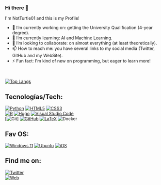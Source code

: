 ### Hi there 👋

I'm NotTurtle01 and this is my Profile!
<!--
**NotTurtle01/NotTurtle01** is a ✨ _special_ ✨ repository because its `README.md` (this file) appears on your GitHub profile.

Here are some ideas to get you started: -->

- 🔭 I’m currently working on: getting the University Qualification (4-year degree).
- 🌱 I’m currently learning: AI and Machine Learning.
- 👯 I’m looking to collaborate: on almost everything (at least theoretically).
- 📫 How to reach me: you have several links to my social media (Twitter, GitHub and my WebSite).
- ⚡ Fun fact: I'm kind of new on programming, but eager to learn more!

<br>

[![Top Langs](https://github-readme-stats.vercel.app/api/top-langs/?username=NotTurtle01&layout=compact&theme=vision-friendly-dark)](https://github.com/anuraghazra/github-readme-stats)

## Tecnologías/Tech:
[![Python](https://img.shields.io/badge/python-3670A0?style=for-the-badge&logo=python&logoColor=ffdd54)]()
[![HTML5](https://img.shields.io/badge/html5-%23E34F26.svg?style=for-the-badge&logo=html5&logoColor=white)]()
[![CSS3](https://img.shields.io/badge/css3-%231572B6.svg?style=for-the-badge&logo=css3&logoColor=white)]()
<br>
[![R](https://img.shields.io/badge/r-%23276DC3.svg?style=for-the-badge&logo=r&logoColor=white)]()
[![Hugo](https://img.shields.io/badge/Hugo-black.svg?style=for-the-badge&logo=Hugo)]()
[![Visual Studio Code](https://img.shields.io/badge/Visual%20Studio%20Code-0078d7.svg?style=for-the-badge&logo=visual-studio-code&logoColor=white)]()
<br>
[![Git](https://img.shields.io/badge/git-%23F05033.svg?style=for-the-badge&logo=git&logoColor=white)]
[![GitHub](https://img.shields.io/badge/github-%23121011.svg?style=for-the-badge&logo=github&logoColor=white)]()
[![LaTeX](https://img.shields.io/badge/latex-%23008080.svg?style=for-the-badge&logo=latex&logoColor=white)]()
![Docker](https://img.shields.io/badge/docker-%230db7ed.svg?style=for-the-badge&logo=docker&logoColor=white)


## Fav OS:
[![Windows 11](https://img.shields.io/badge/Windows%2011-%230079d5.svg?style=for-the-badge&logo=Windows%2011&logoColor=white)]()
[![Ubuntu](https://img.shields.io/badge/Ubuntu-E95420?style=for-the-badge&logo=ubuntu&logoColor=white)]()
[![iOS](https://img.shields.io/badge/iOS-000000?style=for-the-badge&logo=ios&logoColor=white)]()

## Find me on:

[![Twitter](https://img.shields.io/badge/Twitter-@oscarmirass-1DA1F2?style=for-the-badge&logo=twitter&logoColor=white&labelColor=101010)](https://twitter.com/oscarmirass)
<br>
[![Web](https://img.shields.io/badge/Web-notturtle01.github.io-39E09B?style=for-the-badge&logo=Linktree&logoColor=white&labelColor=101010)](https://notturtle01.github.io)
